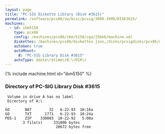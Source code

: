 ```yaml
---
layout: page
title: "PC-SIG Diskette Library (Disk #3615)"
permalink: /software/pcx86/sw/misc/pcsig/3000-3999/DISK3615/
machines:
  - id: ibm5150
    type: pcx86
    config: /machines/pcx86/ibm/5150/cga/256kb/machine.xml
    diskettes: /machines/pcx86/diskettes.json,/disks/pcsigdisks/pcx86/diskettes.json
    autoGen: true
    autoMount:
      B: "PC-SIG Library Disk #3615"
    autoType: $date\r$time\rB:\rDIR\r
---
```


{% include machine.html id="ibm5150" %}

### Directory of PC-SIG Library Disk #3615

     Volume in drive A has no label
     Directory of A:\

    GO       BAT        32   6-22-93  10:16a
    GO       TXT      1771   6-22-93  10:24a
    PD5-1    ZIP    330003  10-22-92   5:00a
            3 file(s)     331806 bytes
                           28672 bytes free
